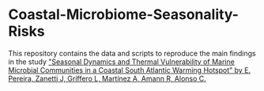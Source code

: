 # Coastal-Microbiome-Seasonality-Risks

This repository contains the data and scripts to reproduce the main findings in the study ["Seasonal Dynamics and Thermal Vulnerability of Marine Microbial Communities in a Coastal South Atlantic Warming Hotspot" by E. Pereira, Zanetti J, Griffero L,  Martínez A, Amann R, Alonso C.](https://doi.org/10.1101/2025.06.19.660397)
